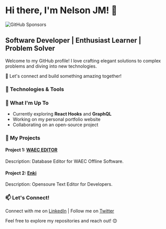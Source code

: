# Hi there, I'm Nelson JM! 👋
![GitHub Sponsors](https://img.shields.io/github/sponsors/ceonmintoh?style=plastic&logo=Github)
## Software Developer | Enthusiast Learner | Problem Solver

Welcome to my GitHub profile! I love crafting elegant solutions to complex problems and diving into new technologies.

🌟 Let's connect and build something amazing together!

### 🚀 Technologies & Tools


### 🌱 What I'm Up To

- Currently exploring **React Hooks** and **GraphQL**
- Working on my personal portfolio website
- Collaborating on an open-source project

### 📂 My Projects

#### Project 1: [WAEC EDITOR](link-to-project)
Description: Database Editor for WAEC Offline Software.

#### Project 2: [Enki](link-to-project)
Description: Opensoure Text Editor for Developers.

### 📫 Let's Connect!

Connect with me on [LinkedIn]([https://www.linkedin.com/in/ceonmintoh/]) | Follow me on [Twitter]([https://www.linkedin.com/in/ceonmintoh/])

Feel free to explore my repositories and reach out! 😊
